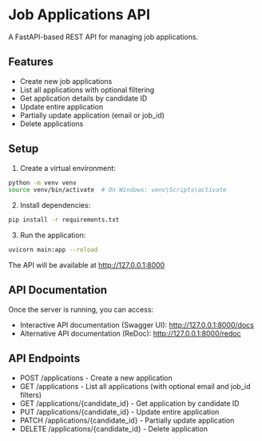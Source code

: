 # Job Applications API

A FastAPI-based REST API for managing job applications.

## Features

- Create new job applications
- List all applications with optional filtering
- Get application details by candidate ID
- Update entire application
- Partially update application (email or job_id)
- Delete applications

## Setup

1. Create a virtual environment:
```bash
python -m venv venv
source venv/bin/activate  # On Windows: venv\Scripts\activate
```

2. Install dependencies:
```bash
pip install -r requirements.txt
```

3. Run the application:
```bash
uvicorn main:app --reload
```

The API will be available at http://127.0.0.1:8000

## API Documentation

Once the server is running, you can access:
- Interactive API documentation (Swagger UI): http://127.0.0.1:8000/docs
- Alternative API documentation (ReDoc): http://127.0.0.1:8000/redoc

## API Endpoints

- POST /applications - Create a new application
- GET /applications - List all applications (with optional email and job_id filters)
- GET /applications/{candidate_id} - Get application by candidate ID
- PUT /applications/{candidate_id} - Update entire application
- PATCH /applications/{candidate_id} - Partially update application
- DELETE /applications/{candidate_id} - Delete application 